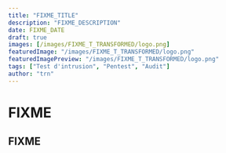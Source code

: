 ```yaml
---
title: "FIXME_TITLE"
description: "FIXME_DESCRIPTION"
date: FIXME_DATE
draft: true
images: [/images/FIXME_T_TRANSFORMED/logo.png]
featuredImage: "/images/FIXME_T_TRANSFORMED/logo.png"
featuredImagePreview: "/images/FIXME_T_TRANSFORMED/logo.png"
tags: ["Test d'intrusion", "Pentest", "Audit"]
author: "trn"
---
```


# FIXME

## FIXME